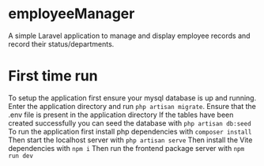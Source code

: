 # employeeManager
A simple Laravel application to manage and display employee records and record their status/departments.

# First time run
To setup the application first ensure your mysql database is up and running.
Enter the application directory and run `php artisan migrate`. Ensure that the .env file is present in the application directory
If the tables have been created successfully you can seed the database with `php artisan db:seed`
To run the application first install php dependencies with `composer install`
Then start the localhost server with `php artisan serve`
Then install the Vite dependencies with `npm i`
Then run the frontend package server with `npm run dev`